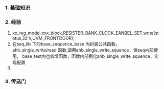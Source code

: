 ### 1. 基础知识
### 2. 经验
1. xx_reg_model.xxx_block.RESISTER_BANK_CLOCK_EANBEL_SET.write(status,32'h,UVM_FRONTDOOR);
2. 在seq_lib 下的base_sequence_base 内封装公共函数，ahb_single_write/read 函数,调用ahb_single_write_squence，供seq内部使用， base_test内也新增函数，函数内部例化ahb_single_write_squence，实现配置
3. 
### 3. 传送门
